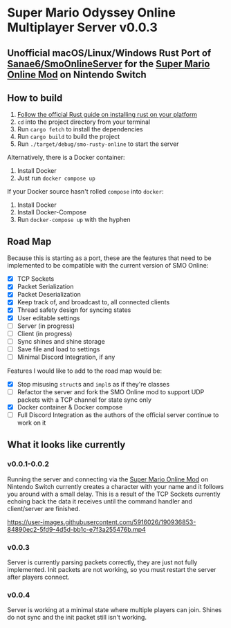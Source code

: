 # Super Mario Odyssey Online Multiplayer Server v0.0.3

## Unofficial macOS/Linux/Windows Rust Port of [Sanae6/SmoOnlineServer](https://github.com/Sanae6/SmoOnlineServer) for the [Super Mario Online Mod](https://github.com/CraftyBoss/SuperMarioOdysseyOnline) on Nintendo Switch

## How to build

1. [Follow the official Rust guide on installing rust on your platform](https://www.rust-lang.org/tools/install)
1. `cd` into the project directory from your terminal
1. Run `cargo fetch` to install the dependencies
1. Run `cargo build` to build the project
1. Run `./target/debug/smo-rusty-online` to start the server

Alternatively, there is a Docker container:

1. Install Docker
1. Just run `docker compose up`

If your Docker source hasn't rolled `compose` into `docker`:

1. Install Docker
1. Install Docker-Compose
1. Run `docker-compose up` with the hyphen

## Road Map

Because this is starting as a port, these are the features that need to be implemented to be compatible with the current version of SMO Online:

- [x] TCP Sockets
- [x] Packet Serialization
- [x] Packet Deserialization
- [x] Keep track of, and broadcast to, all connected clients
- [x] Thread safety design for syncing states
- [x] User editable settings
- [ ] Server (in progress)
- [ ] Client (in progress)
- [ ] Sync shines and shine storage
- [ ] Save file and load to settings
- [ ] Minimal Discord Integration, if any

Features I would like to add to the road map would be:

- [x] Stop misusing `struct`s and `impl`s as if they're classes
- [ ] Refactor the server and fork the SMO Online mod to support UDP packets with a TCP channel for state sync only
- [x] Docker container & Docker compose
- [ ] Full Discord Integration as the authors of the official server continue to work on it

## What it looks like currently

### v0.0.1-0.0.2

Running the server and connecting via the [Super Mario Online Mod](https://github.com/CraftyBoss/SuperMarioOdysseyOnline) on Nintendo Switch currently creates a character with your name and it follows you around with a small delay. This is a result of the TCP Sockets currently echoing back the data it receives until the command handler and client/server are finished.


https://user-images.githubusercontent.com/5916026/190936853-84890ec2-5fd9-4d5d-bb1c-e7f3a255476b.mp4

### v0.0.3

Server is currently parsing packets correctly, they are just not fully implemented. Init packets are not working, so you must restart the server after players connect.

### v0.0.4

Server is working at a minimal state where multiple players can join. Shines do not sync and the init packet still isn't working.
